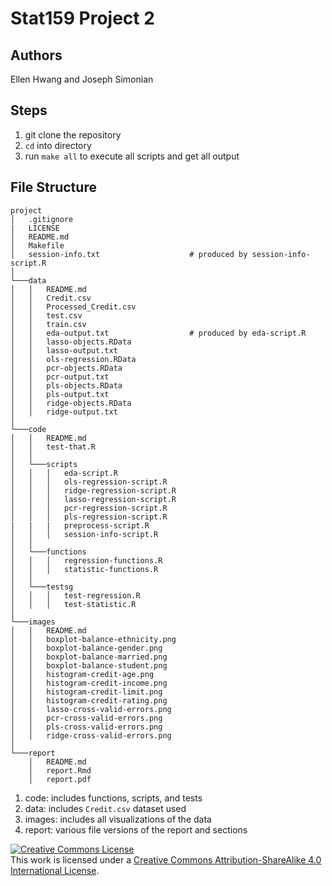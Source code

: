 # Stat159 Project 2

## Authors

Ellen Hwang and Joseph Simonian

## Steps

1. git clone the repository
2. `cd` into directory
3. run `make all` to execute all scripts and get all output

## File Structure
```
project
│   .gitignore
|   LICENSE
│   README.md
│   Makefile
│   session-info.txt                    # produced by session-info-script.R
│
└───data
│   │   README.md
│   │   Credit.csv
│   │   Processed_Credit.csv
│   │   test.csv
│   │   train.csv
│   │   eda-output.txt                  # produced by eda-script.R
│   │   lasso-objects.RData
│   │   lasso-output.txt
│   │   ols-regression.RData
│   │   pcr-objects.RData
│   │   pcr-output.txt
│   │   pls-objects.RData
│   │   pls-output.txt
│   │   ridge-objects.RData
│   │   ridge-output.txt
│
└───code
│   │   README.md
│   │   test-that.R
│   │   
│   └───scripts
│   │   │   eda-script.R
│   │   │   ols-regression-script.R
│   │   │   ridge-regression-script.R
│   │   │   lasso-regression-script.R
│   │   │   pcr-regression-script.R
│   │   │   pls-regression-script.R
|   |   |   preprocess-script.R
│   │   │   session-info-script.R
│   │
│   └───functions
│   │   │   regression-functions.R
│   │   │   statistic-functions.R
│   │
│   └───testsg
│   │   │   test-regression.R
│   │   │   test-statistic.R
│
└───images
│   │   README.md
│   │   boxplot-balance-ethnicity.png
│   │   boxplot-balance-gender.png
│   │   boxplot-balance-married.png
│   │   boxplot-balance-student.png
│   │   histogram-credit-age.png
│   │   histogram-credit-income.png
│   │   histogram-credit-limit.png
│   │   histogram-credit-rating.png
│   │   lasso-cross-valid-errors.png
│   │   pcr-cross-valid-errors.png
│   │   pls-cross-valid-errors.png
│   │   ridge-cross-valid-errors.png
│
└───report
    │   README.md
    │   report.Rmd
    │   report.pdf
```

1. code: includes functions, scripts, and tests
2. data: includes `Credit.csv` dataset used
3. images: includes all visualizations of the data
4. report: various file versions of the report and sections

<a rel="license" href="http://creativecommons.org/licenses/by-sa/4.0/"><img alt="Creative Commons License" style="border-width:0" src="https://i.creativecommons.org/l/by-sa/4.0/88x31.png" /></a><br />This work is licensed under a <a rel="license" href="http://creativecommons.org/licenses/by-sa/4.0/">Creative Commons Attribution-ShareAlike 4.0 International License</a>.
